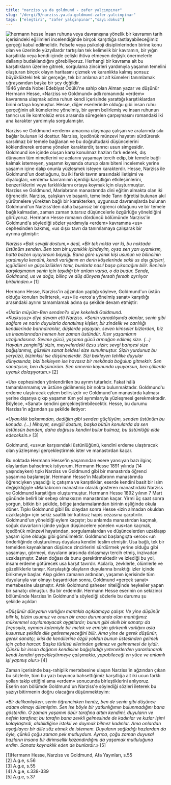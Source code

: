 ```yaml
---
title: "narziss ya da goldmund - zafer yalçınpınar"
slug: "/dergi/9/narziss.ya.da.goldmund-zafer.yalcinpinar"
tags: ["eleştiri", "zafer yalçınpınar","sayı:dokuz"]
---
```


![hermann hesse](/img/99.24.jpg)
İnsan ruhuna veya davranışına
yönelik bir kavramın tarih içerisindeki eğilimleri incelendiğinde birçok
karşıtlığa rastlayabileceğimiz gerçeği kabul edilmelidir. Felsefe veya
psikoloji disiplinlerinden birine konu olan ve üzerinde yüzyıllardır
tartışılan tek kelimelik bir kavramın, bir yığın karşıtlıkla veya kendi
içinde çelişki ihtiva etmeyen değişik önermelerle dallanıp
budaklandığını görebiliyoruz. Herhangi bir kavrama ait bu karşıtlıkların
üzerine gitmek, sorgulama zincirleri yardımıyla yaşamın temelini
oluşturan birçok olayın haritasını çizmek ve karanlıkta kalmış sonsuz
büyüklükteki tek bir gerçeğe, tek bir anlama ait alt kümeleri tanımlamak
uğraşısından başka bir şey değildir.\
1946 yılında Nobel Edebiyat Ödülü'ne sahip olan Alman yazar ve düşünür
Hermann Hesse, «Narziss ve Goldmund» adlı romanında «erdem» kavramına
ulaşmak adına ruhun kendi içerisinde yarattığı karşıtlıklardan birini
ortaya koymuştur. Hesse, diğer eserlerinde olduğu gibi insan ruhu
gerçeğinin alt kümelerine yönelmiş, bir ayrım belirlemiş ve insan
ruhunun tanrıcı us ile kontrolsüz eros arasında süregelen çarpışmasını
romandaki iki ana karakter yardımıyla sorgulamıştır.

Narziss ve Goldmund «erdem» amacına ulaşmaya çalışan ve aralarında sıkı
bağlar bulunan iki dosttur. Narziss, içedönük münzevi hayatını
sürdürerek sarsılmaz bir temele bağlanan ve bu doğrultudaki
düşüncelerini köklendirerek erdeme yönelen karakterdir, tanrıcı usun
simgesidir. Goldmund ise içinde oluşan karşı konulmaz hazları fark
ederek, dış dünyanın tüm nimetlerini ve acılarını yaşamayı tercih edip,
bir temele bağlı kalmak istemeyen, yaşamın kıyısında oturup olanı biteni
incelemek yerine yaşamın içine dalıp onunla yüzleşmek isteyen
karakterdir. Hesse, Narziss ile Goldmund'un dostluğunu, bu iki farklı
tavrın arasındaki iletişimi ve diyalogları, «erdem» kavramının içerdiği
karşıtlığın etkileşimlerini, benzerliklerini veya farklılıklarını ortaya
koymak için oluşturmuştur.\
Narziss ve Goldmund, Mariabronn manastırında dini eğitim almakta olan
iki öğrencidir. Narziss, çalışkan ve başarılı, temelinde Tanrı öğretisi
bulunan akıl yürütmelere yürekten bağlı bir karakterken, uygunsuz
davranışlarda bulunan Goldmund'un Narziss'den daha başarısız bir öğrenci
olduğunu ve bir temele bağlı kalmadan, zaman zaman tutarsız düşüncelerle
özgürlüğe yöneldiğini görüyoruz. Hermann Hesse romanın dördüncü
bölümünde Narziss'in Goldmund'a söylediği sözler yardımıyla «erdem»
kavramına «us» cephesinden bakmış, «us dışı» tavrı da tanımlamaya
çalışarak bir ayrıma gitmiştir:

*Narziss «Bak sevgili dostum,» dedi, «Bir tek nokta var ki, bu noktada
üstünüm senden. Ben tam bir uyanıklık içindeyim, oysa sen yarı
uyanıksın, hatta bazen uyuyorsun bayağı. Bana göre uyanık kişi usunun ve
bilincinin yardımıyla kendini, kendi varlığının en derin köşelerinde
saklı us dışı güçleri, içgüdüleri ve güçsüzlükleri tanır, bunlarla nasıl
başa çıkacağını bilir. Benimle karşılaşmanın senin için taşıdığı bir
anlam varsa, o da budur. Sende, Goldmund, us ve doğa, bilinç ve düş
dünyası fersah fersah ayrılıyor birbirinden.»* \[1\]

Hermann Hesse, Narziss'in ağzından yaptığı söyleve, Goldmund'un üstün
olduğu konuları belirterek, «us» ile «eros'a yönelmiş sanat» karşıtlığı
arasındaki ayrımı tamamlamak adına şu şekilde devam etmiştir:

*«Üstün müyüm-Ben senden?» diye kekeledi Goldmund.\
«Kuşkusuz» diye devam etti Narziss. «Senin yaradılışında olanlar, senin
gibi sağlam ve narin duyularla donatılmış kişiler, bir zindelik ve
canlılığı kendilerinde barındıranlar, düşlerde yaşayan, seven kimseler
bizlerden, biz us insanlarından hemen her zaman üstündür. Kısır
yaşamların uzağındasınız. Sevme gücü, yaşama gücü armağan edilmiş size.
(...) Hayatın zenginliği sizin, meyvelerdeki özsu sizin; sevgi bahçesi
size bağışlanmış, güzelim sanat beldesi size sunulmuştur. Sizin yurdunuz
bu yeryüzü, bizimkisi ise düşüncelerdir. Sizi bekleyen tehlike duyular
dünyasında, bizi bekleyen ise havasız bir mekânda boğulup gitmektir. Sen
sanatçısın, ben düşünürüm. Sen annenin koynunda uyuyorsun, ben çöllerde
uyanık dolaşıyorum.»* \[2\]

«Us» cephesinden yönlendirilen bu ayrım tutarlıdır. Fakat hâlâ
tamamlanmamış ve üstüne gidilmemiş bir nokta bulunmaktadır. Goldmund'u
erdeme ulaştıracak eylem belirsizdir ve Goldmund'un manastırda kalması
yerine dışarıya çıkıp yaşamın tüm yol ayrımlarıyla yüzleşmesi
gerekmektedir. Böylece, «Sanat» kendini gerçekleştirebilecektir. Hesse,
bu durumu Narziss'in ağzından şu şekilde iletiyor:

*«Uyanıklık bakımından, dediğim gibi senden güçlüyüm, senden üstünüm bu
konuda. (...) Nihayet, sevgili dostum, başka bütün konularda da sen
üstünsün benden, daha doğrusu kendini bulur bulmaz, bu üstünlüğü elde
edeceksin.»* \[3\]

Goldmund, «us»un karşısındaki üstünlüğünü, kendini erdeme ulaştıracak
olan yüzleşmeyi gerçekleştirmek ister ve manastırdan kaçar.

Bu noktada Hermann Hesse'in yaşamından esere yansıyan bazı ilginç
olaylardan bahsetmek istiyorum. Hermann Hesse 1891 yılında (14
yaşındayken) tıpkı Narziss ve Goldmund gibi bir manastırda öğrenci
yaşamına başlamıştır. Hermann Hesse'in Maulbronn manastırında
öğrenciyken yaşadığı iç çatışma ve karşıtlıklar, eserde kendini basit
bir isim değişikliğiyle «Mariabronn manastırı» olarak gösteren
manastırdaki Narziss ve Goldmund karşıtlığını oluşturmuştur. Hermann
Hesse 1892 yılının 7 Mart gününde belirli bir sebep olmaksızın
manastırdan kaçar. Yirmi üç saat sonra yorgun, bitkin bir şekilde, bölge
jandarmalarından birinin eşliğinde okula döner. Tıpkı Goldmund gibi! Bu
olaydan sonra Hesse «izin almadan okuldan uzaklaştığı» için sekiz
saatlik bir katıksız hapis cezasına çarptırılır.\
Goldmund'un yöneldiği eylem kaçıştır; bu anlamda manastırdan kaçmak,
soğuk duvarların içinde yoğun düşüncelere yönelen «us»tan kaçmak,
içedönük münzevi hayatından, sorgulamalardan ve düşüncelerden uzaklaşıp
yaşam içine olduğu gibi gömülmektir. Goldmund başlangıçta «eros« ‹un
önderliğinde oluşturulmuş duyulara kendini teslim etmiştir. Usa bağlı,
tek bir temelden kaynaklanan düşünce zincirlerini sürdürmek yerine
olduğu gibi yaşamayı, görmeyi, duyuların arasında dolaşmayı tercih
etmiş, inzivadan uzaklaşmıştır. Zaten doğası da bunu gerektirmektedir ve
izlediği bu yol, insanı erdeme götürecek usa karşıt tavırdır. Acılarla,
zevklerle, ölümlerle ve güzelliklerle tanışır. Karşılaştığı olayların
duyularına bıraktığı izler içinde birikmeye başlar. Akıp giden zamanın
ardından, yaşamın içerisinde tüm duyularıyla var olmayı başardıktan
sonra, Goldmund «gerçek sanat» mertebesine ulaşmıştır. Artık Goldmund
şaheser niteliğinde heykeller yapan bir sanatçı olmuştur. Bu bir
erdemdir. Hermann Hesse eserinin on sekizinci bölümünde Narziss'in
Goldmund'a söylediği sözlerle bu durumu şu şekilde açıklar:

*«Düşünür dünyanın varlığını mantıkla açıklamaya çalışır. Ve yine
düşünür bilir ki, bizim usumuz ve onun bir aracı durumunda olan
mantığımız mükemmel sayılamayacak aygıtlardır; bunun gibi akıllı bir
sanatçı da fırçasıyla, oymacı kalemiyle bir melek ve ermişin görkemli
varlığını asla kusursuz şekilde dile getiremeyeceğini bilir. Ama yine de
gerek düşünür, gerek sanatçı, ikisi de kendilerine özgü yoldan bunun
üstesinden gelmek için çaba harcar. Başka türlüsü ellerinden gelmez ve
gelmemesi de iyidir. Çünkü bir insan doğanın kendisine bağışladığı
yeteneklerden yararlanarak kendi kendini gerçekleştirmeye çalışmakla,
yapabileceği en yüce ve anlamlı işi yapmış olur.»* \[4\]

Zaman içerisinde baş-rahiplik mertebesine ulaşan Narziss'in ağzından
çıkan bu sözlerle, tüm bu yazı boyunca bahsettiğimiz karşıtlığa ait iki
ucun farklı yolları takip ettiğini ama «erdem» sonucunda birleştiklerini
anlıyoruz.\
Eserin son bölümde Goldmund'un Narziss'e söylediği sözleri ileterek bu
yazıyı bitirmenin doğru olacağını düşünmekteyim:

*«Bir delikanlıyken, senin öğrencinken henüz, ben de senin gibi düşünce
adamı olmayı dilemiştim. Sen ise böyle bir yatkınlığımın bulunmadığını
bana gösterdin. O zaman yaşamın öbür tarafına attım kendimi, duyuların
ve nefsin tarafına; bu tarafın bana zevkli gelmesinde de kadınlar ve
kızlar işimi kolaylaştırdı, alabildiğine istekli ve doymak bilmez
kadınlar. Ama onlardan aşağılayıcı bir dille söz etmek de istemem.
Duyuların sağladığı hazlardan da öyle, çünkü çoğu zaman pek mutluydum.
Ayrıca, çoğu zaman duyusal hazların insana bir dirimsellik
kazandırdığını da yaşamak mutluluğuna erdim. Sanata kaynaklık eden de
bunlardır.»* \[5\]

\[1\]Hermann Hesse, Narziss ve Goldmund, Afa Yayınları,
s.55\
\[2\] A.g.e, s.56\
\[3\] A.g.e, s.55\
\[4\] A.g.e, s.338-339\
\[5\] A.g.e, s.37
